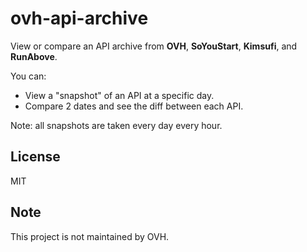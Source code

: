 ovh-api-archive
===============

View or compare an API archive from **OVH**, **SoYouStart**, **Kimsufi**, and **RunAbove**.

You can:

* View a "snapshot" of an API at a specific day.
* Compare 2 dates and see the diff between each API.

Note: all snapshots are taken every day every hour.


License
-------

MIT


Note
----

This project is not maintained by OVH.
